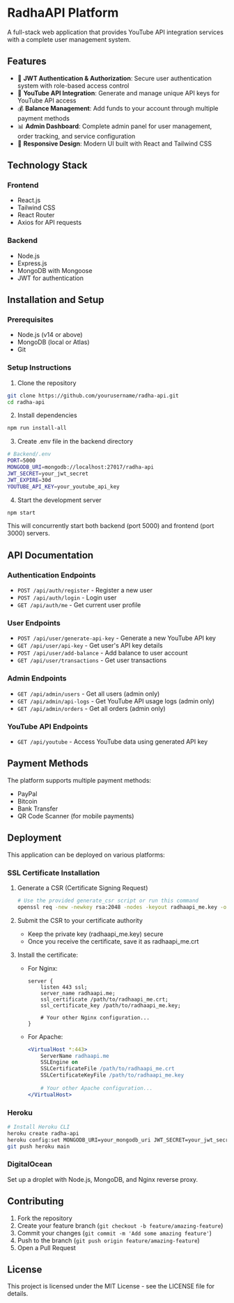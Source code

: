 # RadhaAPI Platform

A full-stack web application that provides YouTube API integration services with a complete user management system.

## Features

- 🔐 **JWT Authentication & Authorization**: Secure user authentication system with role-based access control
- 🎥 **YouTube API Integration**: Generate and manage unique API keys for YouTube API access
- 💰 **Balance Management**: Add funds to your account through multiple payment methods
- 📊 **Admin Dashboard**: Complete admin panel for user management, order tracking, and service configuration
- 📱 **Responsive Design**: Modern UI built with React and Tailwind CSS

## Technology Stack

### Frontend
- React.js
- Tailwind CSS 
- React Router
- Axios for API requests

### Backend
- Node.js
- Express.js
- MongoDB with Mongoose
- JWT for authentication

## Installation and Setup

### Prerequisites
- Node.js (v14 or above)
- MongoDB (local or Atlas)
- Git

### Setup Instructions

1. Clone the repository
```bash
git clone https://github.com/yourusername/radha-api.git
cd radha-api
```

2. Install dependencies
```bash
npm run install-all
```

3. Create .env file in the backend directory
```bash
# Backend/.env
PORT=5000
MONGODB_URI=mongodb://localhost:27017/radha-api
JWT_SECRET=your_jwt_secret
JWT_EXPIRE=30d
YOUTUBE_API_KEY=your_youtube_api_key
```

4. Start the development server
```bash
npm start
```

This will concurrently start both backend (port 5000) and frontend (port 3000) servers.

## API Documentation

### Authentication Endpoints
- `POST /api/auth/register` - Register a new user
- `POST /api/auth/login` - Login user
- `GET /api/auth/me` - Get current user profile

### User Endpoints
- `POST /api/user/generate-api-key` - Generate a new YouTube API key
- `GET /api/user/api-key` - Get user's API key details
- `POST /api/user/add-balance` - Add balance to user account
- `GET /api/user/transactions` - Get user transactions

### Admin Endpoints
- `GET /api/admin/users` - Get all users (admin only)
- `GET /api/admin/api-logs` - Get YouTube API usage logs (admin only)
- `GET /api/admin/orders` - Get all orders (admin only)

### YouTube API Endpoints
- `GET /api/youtube` - Access YouTube data using generated API key

## Payment Methods

The platform supports multiple payment methods:
- PayPal
- Bitcoin
- Bank Transfer
- QR Code Scanner (for mobile payments)

## Deployment

This application can be deployed on various platforms:

### SSL Certificate Installation
1. Generate a CSR (Certificate Signing Request)
   ```bash
   # Use the provided generate_csr script or run this command
   openssl req -new -newkey rsa:2048 -nodes -keyout radhaapi_me.key -out radhaapi_me.csr -subj "/C=IN/ST=Maharashtra/L=Mumbai/O=Radha API/OU=IT/CN=radhaapi.me/emailAddress=Pratikade1643@gmail.com"
   ```

2. Submit the CSR to your certificate authority
   - Keep the private key (radhaapi_me.key) secure
   - Once you receive the certificate, save it as radhaapi_me.crt

3. Install the certificate:
   - For Nginx:
     ```nginx
     server {
         listen 443 ssl;
         server_name radhaapi.me;
         ssl_certificate /path/to/radhaapi_me.crt;
         ssl_certificate_key /path/to/radhaapi_me.key;
         
         # Your other Nginx configuration...
     }
     ```
   - For Apache:
     ```apache
     <VirtualHost *:443>
         ServerName radhaapi.me
         SSLEngine on
         SSLCertificateFile /path/to/radhaapi_me.crt
         SSLCertificateKeyFile /path/to/radhaapi_me.key
         
         # Your other Apache configuration...
     </VirtualHost>
     ```

### Heroku
```bash
# Install Heroku CLI
heroku create radha-api
heroku config:set MONGODB_URI=your_mongodb_uri JWT_SECRET=your_jwt_secret
git push heroku main
```

### DigitalOcean
Set up a droplet with Node.js, MongoDB, and Nginx reverse proxy.

## Contributing

1. Fork the repository
2. Create your feature branch (`git checkout -b feature/amazing-feature`)
3. Commit your changes (`git commit -m 'Add some amazing feature'`)
4. Push to the branch (`git push origin feature/amazing-feature`)
5. Open a Pull Request

## License

This project is licensed under the MIT License - see the LICENSE file for details.
